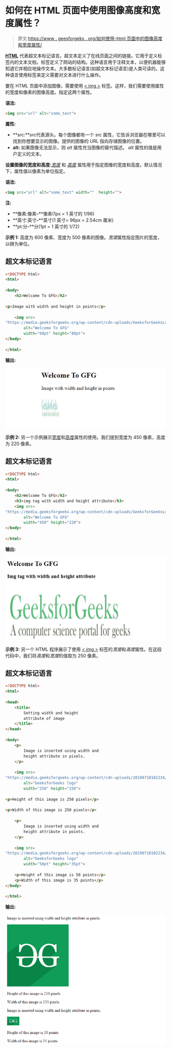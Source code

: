 # 如何在 HTML 页面中使用图像高度和宽度属性？

> 原文:[https://www . geesforgeks . org/如何使用-html 页面中的图像高度和宽度属性/](https://www.geeksforgeeks.org/how-to-use-image-height-and-width-attribute-in-html-page/)

[**HTML**](https://www.geeksforgeeks.org/html-tutorials/) 代表超文本标记语言。超文本定义了在线页面之间的链接。它用于定义标签内的文本文档，标签定义了网站的结构。这种语言用于注释文本，以便机器能够知道它并相应地操作文本。大多数标记语言(如超文本标记语言)是人类可读的。这种语言使用标签来定义需要对文本进行什么操作。

要在 HTML 页面中添加图像，需要使用 [< img >](https://www.geeksforgeeks.org/html-img-tag/) 标签。这样，我们需要使用属性的宽度和像素的图像高度。指定这两个属性。

**语法:**

```html
<img src="url" alt="some_text">
```

**属性:**

*   **src:***src*代表源头。每个图像都有一个 *src* 属性，它告诉浏览器在哪里可以找到你想要显示的图像。提供的图像的 URL 指向存储图像的位置。
*   **alt:** 如果图像无法显示，则 *alt* 属性充当图像的替代描述。 *alt* 属性的值是用户定义的文本。

**设置图像的宽度和高度:**[*宽度*](https://www.geeksforgeeks.org/html-input-width-attribute/) 和 [*高度*](https://www.geeksforgeeks.org/html-img-height-attribute/) 属性用于指定图像的宽度和高度。默认情况下，属性值以像素为单位指定。

**语法:**

```html
<img src="url" alt="some_text" width=""  height="">
```

**注:**

*   **像素:像素–**像素(1px = 1 英寸的 1/96)
*   **英寸:英寸–**英寸(1 英寸= 96px = 2.54cm 厘米)
*   **pt:分–**分(1pt = 1 英寸的 1/72)

**示例 1:** 高度为 600 像素、宽度为 500 像素的图像。*宽度*属性指定图片的宽度，以磅为单位。

## 超文本标记语言

```html
<!DOCTYPE html>
<html>

<body>
    <h2>Welcome To GFG</h2>

<p>Image with width and height in points</p>

    <img src=
"https://media.geeksforgeeks.org/wp-content/cdn-uploads/GeeksforGeeksLogoHeader.png"
        alt="Welcome To GFG"
        width="60pt" height="80pt">
</body>

</html>
```

**输出:**

![](img/15114f0cbb44c390b352e9ee098e4ec9.png)

**示例 2:** 另一个示例展示[宽度](https://www.geeksforgeeks.org/html-img-width-attribute/)和[高度](https://www.geeksforgeeks.org/html-img-height-attribute/)属性的使用。我们提到宽度为 450 像素，高度为 220 像素。

## 超文本标记语言

```html
<!DOCTYPE html>
<html>

<body>
    <h2>Welcome To GFG</h2>
    <h3>img tag with width and height attribute</h3>
    <img src=
"https://media.geeksforgeeks.org/wp-content/cdn-uploads/GeeksforGeeksLogoHeader.png"
        alt="Welcome To GFG"
        width="450" height="220">
</body>

</html>
```

**输出:**

![](img/e8797f6947fdccc9d0abee684500835f.png)

**示例 3:** 另一个 HTML 程序展示了使用 [< img >](https://www.geeksforgeeks.org/html-img-tag/) 标签的*宽度*和*高度*属性。在这段代码中，我们将*高度*和*宽度*的值取为 250 像素。

## 超文本标记语言

```html
<!DOCTYPE html>
<html>

<head>
    <title>
        Setting width and height 
        attribute of image
    </title>
</head>

<body>
    <p> 
        Image is inserted using width and 
        height attribute in pixels.
    </p>

    <img src=
"https://media.geeksforgeeks.org/wp-content/cdn-uploads/20190710102234/download3.png"
        alt="GeeksforGeeks logo" 
        width="250" height="250">

<p>Height of this image is 250 pixels</p>

<p>Width of this image is 250 pixels</p>

    <p>
        Image is inserted using width and 
        height attribute in points.
    </p>

    <img src=
"https://media.geeksforgeeks.org/wp-content/cdn-uploads/20190710102234/download3.png"
        alt="GeeksforGeeks logo" 
        width="50pt" height="35pt">

    <p>Height of this image is 50 points</p>
    <p>Width of this image is 35 points</p>
</body>

</html>
```

**输出:**

![](img/0e5db84fab6a1d524758811753b9ad37.png)